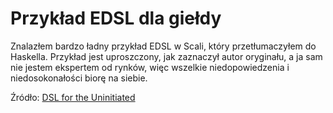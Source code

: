 # Przykład EDSL dla giełdy
Znalazłem bardzo ładny przykład EDSL w Scali, który przetłumaczyłem do Haskella. Przykład jest uproszczony, jak zaznaczył autor oryginału, a ja sam nie jestem ekspertem od rynków, więc wszelkie niedopowiedzenia i niedosokonałości biorę na siebie.

Źródło: [DSL for the Uninitiated](http://cacm.acm.org/magazines/2011/7/109910-dsl-for-the-uninitiated/fulltext)

```haskell

```

